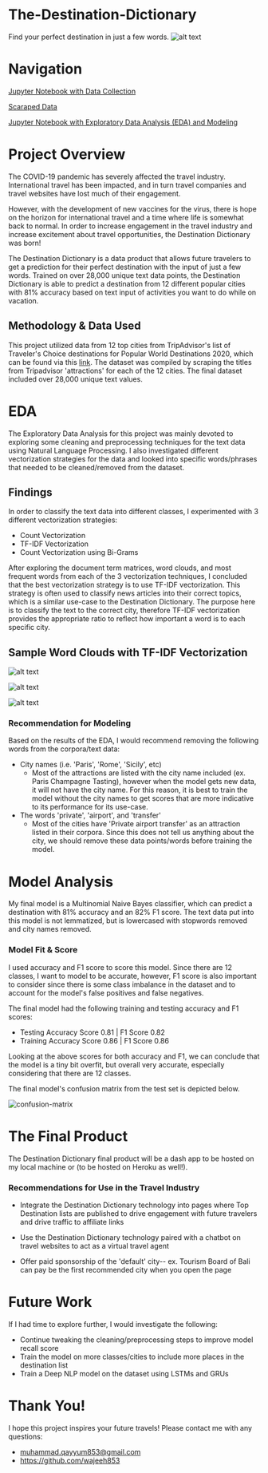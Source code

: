 # The-Destination-Dictionary
Find your perfect destination in just a few words.
![alt text](https://github.com/wajeeh853/The-Destination-Dictionary/blob/main/Images/The%20Destination%20Dictionary.png "Logo Title Text 1")
# Navigation
[Jupyter Notebook with Data Collection
](https://github.com/wajeeh853/The-Destination-Dictionary/blob/main/Notebooks/Capstone_Data_Collection.ipynb)

[Scaraped Data](https://github.com/wajeeh853/The-Destination-Dictionary/tree/main/Data)

[Jupyter Notebook with Exploratory Data Analysis (EDA) and Modeling
](https://github.com/wajeeh853/The-Destination-Dictionary/blob/main/Notebooks/Capstone_EDA_and_Modeling.ipynb)

# Project Overview
The COVID-19 pandemic has severely affected the travel industry. International travel has been impacted, and in turn travel companies and travel websites have lost much of their engagement.

However, with the development of new vaccines for the virus, there is hope on the horizon for international travel and a time where life is somewhat back to normal. In order to increase engagement in the travel industry and increase excitement about travel opportunities, the Destination Dictionary was born!

The Destination Dictionary is a data product that allows future travelers to get a prediction for their perfect destination with the input of just a few words. Trained on over 28,000 unique text data points, the Destination Dictionary is able to predict a destination from 12 different popular cities with 81% accuracy based on text input of activities you want to do while on vacation.

## Methodology & Data Used
This project utilized data from 12 top cities from TripAdvisor's list of Traveler's Choice destinations for Popular World Destinations 2020, which can be found via this [link](https://www.tripadvisor.com/TravelersChoice-Destinations). The dataset was compiled by scraping the titles from Tripadvisor 'attractions' for each of the 12 cities. The final dataset included over 28,000 unique text values.

# EDA
The Exploratory Data Analysis for this project was mainly devoted to exploring some cleaning and preprocessing techniques for the text data using Natural Language Processing. I also investigated different vectorization strategies for the data and looked into specific words/phrases that needed to be cleaned/removed from the dataset.
## Findings
In order to classify the text data into different classes, I experimented with 3 different vectorization strategies:


- Count Vectorization
- TF-IDF Vectorization
- Count Vectorization using Bi-Grams

After exploring the document term matrices, word clouds, and most frequent words from each of the 3 vectorization techniques, I concluded that the best vectorization strategy is to use TF-IDF vectorization. This strategy is often used to classify news articles into their correct topics, which is a similar use-case to the Destination Dictionary. The purpose here is to classify the text to the correct city, therefore TF-IDF vectorization provides the appropriate ratio to reflect how important a word is to each specific city.

## Sample Word Clouds with TF-IDF Vectorization

![alt text](https://github.com/wajeeh853/The-Destination-Dictionary/blob/main/Images/barcelona_wordcloud.png "Logo Title Text 1")



![alt text](https://github.com/wajeeh853/The-Destination-Dictionary/blob/main/Images/paris_wordcloud.png "Logo Title Text 1")



![alt text](https://github.com/wajeeh853/The-Destination-Dictionary/blob/main/Images/rome_wordcloud.png "Logo Title Text 1")

### Recommendation for Modeling

Based on the results of the EDA, I would recommend removing the following words from the corpora/text data:
- City names (i.e. 'Paris', 'Rome', 'Sicily', etc)
    - Most of the attractions are listed with the city name included (ex. Paris Champagne Tasting), however when the model gets new data, it will not have the city name. For this reason, it is best to train the model without the city names to get scores that are more indicative to its performance for its use-case.
- The words 'private', 'airport', and 'transfer'
    - Most of the cities have 'Private airport transfer' as an attraction listed in their corpora. Since this does not tell us anything about the city, we should remove these data points/words before training the model.
    
 # Model Analysis

My final model is a Multinomial Naive Bayes classifier, which can predict a destination with 81% accuracy and an 82% F1 score. The text data put into this model is not lemmatized, but is lowercased with stopwords removed and city names removed.


### Model Fit & Score

I used accuracy and F1 score to score this model. Since there are 12 classes, I want to model to be accurate, however, F1 score is also important to consider since there is some class imbalance in the dataset and to account for the model's false positives and false negatives.

The final model had the following training and testing accuracy and F1 scores:
* Testing Accuracy Score 0.81 | F1 Score 0.82
* Training Accuracy Score 0.86 | F1 Score 0.86

Looking at the above scores for both accuracy and F1, we can conclude that the model is a tiny bit overfit, but overall very accurate, especially considering that there are 12 classes.

The final model's confusion matrix from the test set is depicted below. 

![confusion-matrix](https://github.com/wajeeh853/The-Destination-Dictionary/blob/main/Images/conf_matrix.png)

# The Final Product

The Destination Dictionary final product will be a dash app to be hosted on my local machine or (to be hosted on Heroku as well!).

### Recommendations for Use in the Travel Industry

- Integrate the Destination Dictionary technology into pages where Top Destination lists are published to drive engagement with future travelers and drive traffic to affiliate links

- Use the Destination Dictionary technology paired with a chatbot on travel websites to act as a virtual travel agent

- Offer paid sponsorship of the 'default' city-- ex. Tourism Board of Bali can pay be the first recommended city when you open the page



# Future Work

If I had time to explore further, I would investigate the following:

* Continue tweaking the cleaning/preprocessing steps to improve model recall score
* Train the model on more classes/cities to include more places in the destination list
* Train a Deep NLP model on the dataset using LSTMs and GRUs

# Thank You!

I hope this project inspires your future travels! Please contact me with any questions:

- muhammad.qayyum853@gmail.com
- https://github.com/wajeeh853
